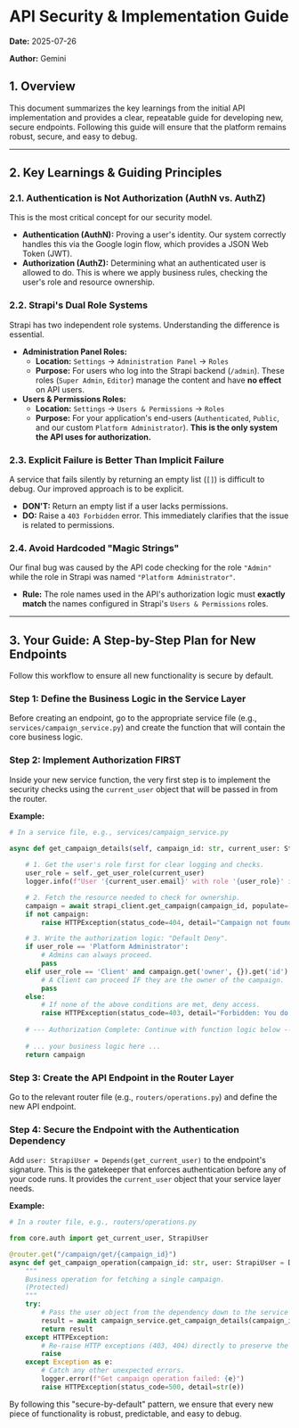 # API Security & Implementation Guide

**Date:** 2025-07-26

**Author:** Gemini

## 1. Overview

This document summarizes the key learnings from the initial API implementation and provides a clear, repeatable guide for developing new, secure endpoints. Following this guide will ensure that the platform remains robust, secure, and easy to debug.

---

## 2. Key Learnings & Guiding Principles

### 2.1. Authentication is Not Authorization (AuthN vs. AuthZ)

This is the most critical concept for our security model.

*   **Authentication (AuthN):** Proving a user's identity. Our system correctly handles this via the Google login flow, which provides a JSON Web Token (JWT).
*   **Authorization (AuthZ):** Determining what an authenticated user is allowed to do. This is where we apply business rules, checking the user's role and resource ownership.

### 2.2. Strapi's Dual Role Systems

Strapi has two independent role systems. Understanding the difference is essential.

*   **Administration Panel Roles:**
    *   **Location:** `Settings` -> `Administration Panel` -> `Roles`
    *   **Purpose:** For users who log into the Strapi backend (`/admin`). These roles (`Super Admin`, `Editor`) manage the content and have **no effect** on API users.
*   **Users & Permissions Roles:**
    *   **Location:** `Settings` -> `Users & Permissions` -> `Roles`
    *   **Purpose:** For your application's end-users (`Authenticated`, `Public`, and our custom `Platform Administrator`). **This is the only system the API uses for authorization.**

### 2.3. Explicit Failure is Better Than Implicit Failure

A service that fails silently by returning an empty list (`[]`) is difficult to debug. Our improved approach is to be explicit.

*   **DON'T:** Return an empty list if a user lacks permissions.
*   **DO:** Raise a `403 Forbidden` error. This immediately clarifies that the issue is related to permissions.

### 2.4. Avoid Hardcoded "Magic Strings"

Our final bug was caused by the API code checking for the role `"Admin"` while the role in Strapi was named `"Platform Administrator"`.

*   **Rule:** The role names used in the API's authorization logic must **exactly match** the names configured in Strapi's `Users & Permissions` roles.

---

## 3. Your Guide: A Step-by-Step Plan for New Endpoints

Follow this workflow to ensure all new functionality is secure by default.

### Step 1: Define the Business Logic in the Service Layer

Before creating an endpoint, go to the appropriate service file (e.g., `services/campaign_service.py`) and create the function that will contain the core business logic.

### Step 2: Implement Authorization FIRST

Inside your new service function, the very first step is to implement the security checks using the `current_user` object that will be passed in from the router.

**Example:**
```python
# In a service file, e.g., services/campaign_service.py

async def get_campaign_details(self, campaign_id: str, current_user: StrapiUser):
    
    # 1. Get the user's role first for clear logging and checks.
    user_role = self._get_user_role(current_user)
    logger.info(f"User '{current_user.email}' with role '{user_role}' is requesting campaign '{campaign_id}'.")

    # 2. Fetch the resource needed to check for ownership.
    campaign = await strapi_client.get_campaign(campaign_id, populate=['owner'])
    if not campaign:
        raise HTTPException(status_code=404, detail="Campaign not found.")

    # 3. Write the authorization logic: "Default Deny".
    if user_role == 'Platform Administrator':
        # Admins can always proceed.
        pass
    elif user_role == 'Client' and campaign.get('owner', {}).get('id') == current_user.id:
        # A Client can proceed IF they are the owner of the campaign.
        pass
    else:
        # If none of the above conditions are met, deny access.
        raise HTTPException(status_code=403, detail="Forbidden: You do not have permission to view this campaign.")
    
    # --- Authorization Complete: Continue with function logic below ---
    
    # ... your business logic here ...
    return campaign
```

### Step 3: Create the API Endpoint in the Router Layer

Go to the relevant router file (e.g., `routers/operations.py`) and define the new API endpoint.

### Step 4: Secure the Endpoint with the Authentication Dependency

Add `user: StrapiUser = Depends(get_current_user)` to the endpoint's signature. This is the gatekeeper that enforces authentication before any of your code runs. It provides the `current_user` object that your service layer needs.

**Example:**
```python
# In a router file, e.g., routers/operations.py

from core.auth import get_current_user, StrapiUser

@router.get("/campaign/get/{campaign_id}")
async def get_campaign_operation(campaign_id: str, user: StrapiUser = Depends(get_current_user)):
    """
    Business operation for fetching a single campaign.
    (Protected)
    """
    try:
        # Pass the user object from the dependency down to the service layer.
        result = await campaign_service.get_campaign_details(campaign_id, current_user=user)
        return result
    except HTTPException:
        # Re-raise HTTP exceptions (403, 404) directly to preserve the correct status code.
        raise
    except Exception as e:
        # Catch any other unexpected errors.
        logger.error(f"Get campaign operation failed: {e}")
        raise HTTPException(status_code=500, detail=str(e))
```

By following this "secure-by-default" pattern, we ensure that every new piece of functionality is robust, predictable, and easy to debug.
